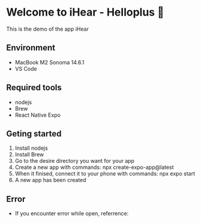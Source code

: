 # Welcome to iHear - Helloplus 👋
This is the demo of the app iHear

## Environment
- MacBook M2 Sonoma 14.6.1
- VS Code

## Required tools
- nodejs
- Brew
- React Native Expo

## Geting started
1. Install nodejs
1. Install Brew
1. Go to the desire directory you want for your app
1. Create a new app with commands: npx create-expo-app@latest
1. When it finised, connect it to your phone with commands: npx expo start
1. A new app has been created

## Error
- If you encounter error while open, referrence: 


